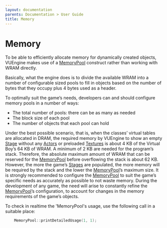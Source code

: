 ```yaml
---
layout: documentation
parents: Documentation > User Guide
title: Memory
---
```


# Memory

To be able to efficiently allocate memory for dynamically created objects, VUEngine makes use of a [MemoryPool](/documentation/api/class-memorypool/) construct rather than working with WRAM directly.

Basically, what the engine does is to divide the available WRAM into a number of configurable sized pools to fill in objects based on the number of bytes that they occupy plus 4 bytes used as a header.

To optimally suit the game’s needs, developers can and should configure memory pools in a number of ways:

- The total number of pools: there can be as many as needed
- The block size of each pool
- The number of objects that each pool can hold

Under the best possible scenario, that is, when the classes’ virtual tables are allocated in DRAM, the required memory by VUEngine to show an empty [Stage](/documentation/api/class-stage/) without any [Actors](/documentation/api/class-actor/) or preloaded [Textures](/documentation/api/class-texture/) is about 4 KB of the Virtual Boy’s 64 KB of WRAM.
A minimum of 2 KB are needed for the program’s stack. Therefore, the absolute maximum amount of WRAM that can be reserved for the [MemoryPool](/documentation/api/class-memorypool/) before overflowing the stack is about 62 KB. However, the more the game’s [Stages](/documentation/api/class-stage/) are populated, the more memory will be required by the stack and the lower the [MemoryPool](/documentation/api/class-memorypool/)’s maximum size.
It is strongly recommended to configure the [MemoryPool](/documentation/api/class-memorypool/) to suit the game’s specific needs as accurately as possible to not waste memory. During the development of any game, the need will arise to constantly refine the [MemoryPool](/documentation/api/class-memorypool/)’s configuration, to account for changes in the memory requirements of the game’s objects.

To check in realtime the 'MemoryPool's usage, use the following call in a suitable place:

```cpp
    MemoryPool::printDetailedUsage(1, 1);
```
